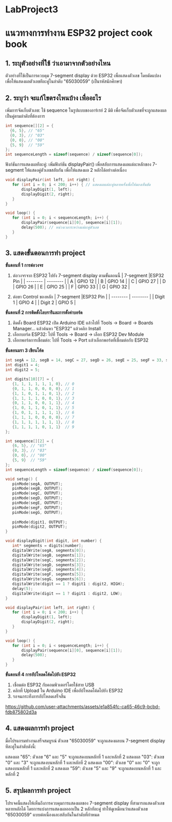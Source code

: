 # LabProject3
# แนวทางการทำงาน ESP32 project cook book

## 1. ระบุตัวอย่างที่ใช้ ว่าเอามาจากตัวอย่างไหน
ตัวอย่างที่ใช้เป็นการควบคุม 7-segment display ด้วย ESP32 เพื่อแสดงตัวเลข โดยดัดแปลงเพื่อให้แสดงผลตัวเลขทีละคู่ในลำดับ "65030059" (เป็นรหัสนักศึกษา)
## 2. ระบุว่า จะแก้ไขตรงไหนบ้าง เพื่ออะไร
เพิ่มการจัดเก็บตัวเลข: ใช้ sequence ในรูปแบบของอาร์เรย์ 2 มิติ เพื่อจัดเก็บตัวเลขที่จะถูกแสดงผลเป็นคู่ตามลำดับที่ต้องการ
  ```cpp
int sequence[][2] = {
    {6, 5}, // "65"
    {0, 3}, // "03"
    {0, 0}, // "00"
    {5, 9}  // "59"
};
int sequenceLength = sizeof(sequence) / sizeof(sequence[0]);
 ```

ฟังก์ชันการแสดงผลทีละคู่: เพิ่มฟังก์ชัน displayPair() เพื่อสลับการแสดงผลแต่ละหลักของ 7-segment ให้แสดงคู่ตัวเลขสลับกัน เพื่อให้แสดงผล 2 หลักได้อย่างต่อเนื่อง
 ```cpp
void displayPair(int left, int right) {
    for (int i = 0; i < 200; i++) { // แสดงผลแต่ละคู่หลายครั้งเพื่อให้มองเห็นชัด
        displayDigit(1, left);
        displayDigit(2, right);
    }
}

void loop() {
    for (int i = 0; i < sequenceLength; i++) {
        displayPair(sequence[i][0], sequence[i][1]);
        delay(500); // หน่วงเวลาระหว่างแต่ละคู่ตัวเลข
    }
}
 ```

## 3. แสดงขั้นตอนการทำ project
**ขั้นตอนที่ 1 การต่อวงจร**
1. ต่อวงจรจาก ESP32 ไปยัง 7-segment display ตามขั้นตอนนี้
| 7-segment |ESP32 Pin | 
| -------- | -------- | 
| A | GPIO 12 | 
| B | GPIO 14 | 
| C	| GPIO 27 |
| D |	GPIO 26 |
| E	| GPIO 25 |
| F	| GPIO 33 |
| G	| GPIO 32 |

2. ต่อขา Control ของหลัก
| 7-segment |ESP32 Pin | 
| -------- | -------- | 
| Digit 1 | GPIO 4 | 
| Digit 2 | GPIO 5 | 

**ขั้นตอนที่ 2 การติดตั้งไลบรารีและการตั้งค่าบอร์ด**
1. ติดตั้ง Board ESP32
เปิด Arduino IDE แล้วไปที่ Tools → Board → Boards Manager... แล้วค้นหา "ESP32" แล้วคลิก Install
2. เลือกบอร์ด ESP32:
ไปที่ Tools → Board → เลือก ESP32 Dev Module
3. เลือกพอร์ตการเชื่อมต่อ:
ไปที่ Tools → Port แล้วเลือกพอร์ตที่เชื่อมต่อกับ ESP32

**ขั้นตอนมรา 3 เขียนโค้ด**
 ```cpp
int segA = 12, segB = 14, segC = 27, segD = 26, segE = 25, segF = 33, segG = 32;
int digit1 = 4;
int digit2 = 5;

int digits[10][7] = {
    {1, 1, 1, 1, 1, 1, 0}, // 0
    {0, 1, 1, 0, 0, 0, 0}, // 1
    {1, 1, 0, 1, 1, 0, 1}, // 2
    {1, 1, 1, 1, 0, 0, 1}, // 3
    {0, 1, 1, 0, 0, 1, 1}, // 4
    {1, 0, 1, 1, 0, 1, 1}, // 5
    {1, 0, 1, 1, 1, 1, 1}, // 6
    {1, 1, 1, 0, 0, 0, 0}, // 7
    {1, 1, 1, 1, 1, 1, 1}, // 8
    {1, 1, 1, 1, 0, 1, 1}  // 9
};

int sequence[][2] = {
    {6, 5}, // "65"
    {0, 3}, // "03"
    {0, 0}, // "00"
    {5, 9}  // "59"
};
int sequenceLength = sizeof(sequence) / sizeof(sequence[0]);

void setup() {
    pinMode(segA, OUTPUT);
    pinMode(segB, OUTPUT);
    pinMode(segC, OUTPUT);
    pinMode(segD, OUTPUT);
    pinMode(segE, OUTPUT);
    pinMode(segF, OUTPUT);
    pinMode(segG, OUTPUT);
    
    pinMode(digit1, OUTPUT);
    pinMode(digit2, OUTPUT);
}

void displayDigit(int digit, int number) {
    int* segments = digits[number];
    digitalWrite(segA, segments[0]);
    digitalWrite(segB, segments[1]);
    digitalWrite(segC, segments[2]);
    digitalWrite(segD, segments[3]);
    digitalWrite(segE, segments[4]);
    digitalWrite(segF, segments[5]);
    digitalWrite(segG, segments[6]);
    digitalWrite(digit == 1 ? digit1 : digit2, HIGH);
    delay(5);
    digitalWrite(digit == 1 ? digit1 : digit2, LOW);
}

void displayPair(int left, int right) {
    for (int i = 0; i < 200; i++) { 
        displayDigit(1, left);
        displayDigit(2, right);
    }
}

void loop() {
    for (int i = 0; i < sequenceLength; i++) {
        displayPair(sequence[i][0], sequence[i][1]);
        delay(500); 
    }
}
 ```

**ขั้นตอนที่ 4 การอัปโหลดโค้ดไปยัง ESP32**
1. เชื่อมต่อ ESP32 กับคอมพิวเตอร์โดยใช้สาย USB
2. คลิกที่ Upload ใน Arduino IDE เพื่ออัปโหลดโค้ดไปยัง ESP32
3. รอจนกระทั่งการอัปโหลดเสร็จสิ้น 


https://github.com/user-attachments/assets/e1a854fc-ca65-46c9-bcbd-fdb875802d3a


## 4. แสดงผลการทำ project
มื่อโปรแกรมทำงานเสร็จสมบูรณ์ ตัวเลข "65030059" จะถูกแสดงผลบน 7-segment display ทีละคู่ในลำดับดังนี้:

แสดงผล "65": ตัวเลข "6" และ "5" จะถูกแสดงบนหลักที่ 1 และหลักที่ 2
แสดงผล "03": ตัวเลข "0" และ "3" จะถูกแสดงบนหลักที่ 1 และหลักที่ 2
แสดงผล "00": ตัวเลข "0" และ "0" จะถูกแสดงบนหลักที่ 1 และหลักที่ 2
แสดงผล "59": ตัวเลข "5" และ "9" จะถูกแสดงบนหลักที่ 1 และหลักที่ 2

## 5. สรุปผลการทำ project
โปรเจคนี้แสดงให้เห็นถึงการควบคุมการแสดงผลของ 7-segment display ที่สามารถแสดงตัวเลขหลายหลักได้ โดยการแบ่งการแสดงผลออกเป็น 2 หลักทีละคู่ ทำให้ดูเหมือนว่าแสดงตัวเลข "65030059" แบบต่อเนื่องและสลับกันในลำดับที่กำหนด
